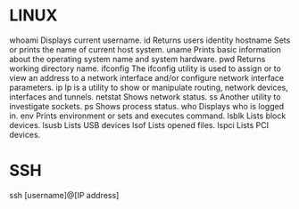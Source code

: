 LINUX
=====
whoami 		Displays current username.
id 		Returns users identity
hostname 	Sets or prints the name of current host system.
uname 		Prints basic information about the operating system name and system hardware.
pwd 		Returns working directory name.
ifconfig 	The ifconfig utility is used to assign or to view an address to a network interface and/or configure network interface parameters.
ip 		Ip is a utility to show or manipulate routing, network devices, interfaces and tunnels.
netstat 	Shows network status.
ss 		Another utility to investigate sockets.
ps 		Shows process status.
who 		Displays who is logged in.
env 		Prints environment or sets and executes command.
lsblk 		Lists block devices.
lsusb 		Lists USB devices
lsof 		Lists opened files.
lspci 		Lists PCI devices.

SSH
===
ssh [username]@[IP address]
